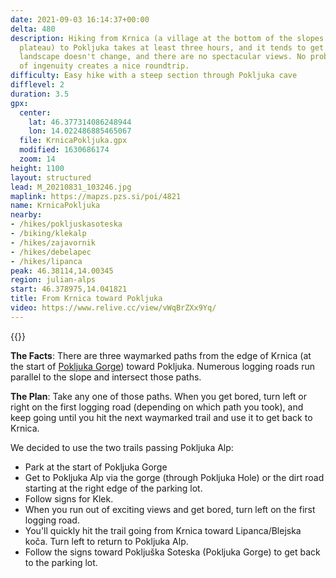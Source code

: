 ```yaml
---
date: 2021-09-03 16:14:37+00:00
delta: 480
description: Hiking from Krnica (a village at the bottom of the slopes of Pokljuka
  plateau) to Pokljuka takes at least three hours, and it tends to get boring -- the
  landscape doesn't change, and there are no spectacular views. No problem, a bit
  of ingenuity creates a nice roundtrip.
difficulty: Easy hike with a steep section through Pokljuka cave
difflevel: 2
duration: 3.5
gpx:
  center:
    lat: 46.377314086248944
    lon: 14.022486885465067
  file: KrnicaPokljuka.gpx
  modified: 1630686174
  zoom: 14
height: 1100
layout: structured
lead: M_20210831_103246.jpg
maplink: https://mapzs.pzs.si/poi/4821
name: KrnicaPokljuka
nearby:
- /hikes/pokljuskasoteska
- /biking/klekalp
- /hikes/zajavornik
- /hikes/debelapec
- /hikes/lipanca
peak: 46.38114,14.00345
region: julian-alps
start: 46.378975,14.041821
title: From Krnica toward Pokljuka
video: https://www.relive.cc/view/vWqBrZXx9Yq/
---
```

{{<hike-details description="yes">}}

**The Facts**: There are three waymarked paths from the edge of Krnica (at the start of [Pokljuka Gorge](../pokljuskasoteska)) toward Pokljuka. Numerous logging roads run parallel to the slope and intersect those paths.

**The Plan**: Take any one of those paths. When you get bored, turn left or right on the first logging road (depending on which path you took), and keep going until you hit the next waymarked trail and use it to get back to Krnica.

We decided to use the two trails passing Pokljuka Alp:

* Park at the start of Pokljuka Gorge
* Get to Pokljuka Alp via the gorge (through Pokljuka Hole) or the dirt road starting at the right edge of the parking lot.
* Follow signs for Klek.
* When you run out of exciting views and get bored, turn left on the first logging road.
* You'll quickly hit the trail going from Krnica toward Lipanca/Blejska koča. Turn left to return to Pokljuka Alp.
* Follow the signs toward Pokljuška Soteska (Pokljuka Gorge) to get back to the parking lot.
